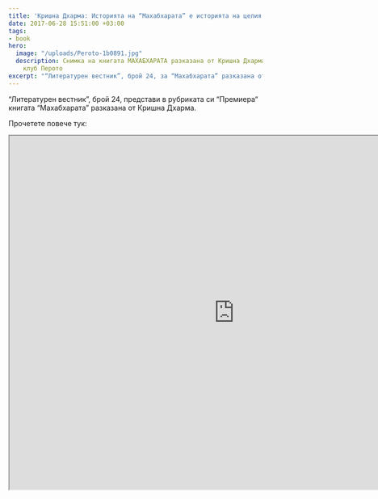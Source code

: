 ```yaml
---
title: 'Кришна Дхарма: Историята на “Махабхарата” е историята на целия Космос'
date: 2017-06-28 15:51:00 +03:00
tags:
- book
hero:
  image: "/uploads/Peroto-1b0891.jpg"
  description: Снимка на книгата МАХАБХАРАТА разказана от Кришна Дхарма в Литературен
    клуб Перото
excerpt: "“Литературен вестник”, брой 24, за “Махабхарата” разказана от Кришна Дхарма."
---
```


“Литературен вестник”, брой 24, представи в рубриката си “Премиера“ книгата “Махабхарата” разказана от Кришна Дхарма.

Прочетете повече тук:

<iframe src="https://drive.google.com/file/d/0B-YAvKlX2FSzU0FtRVR3eUlpeHM/preview" width="890" height="700"></iframe>